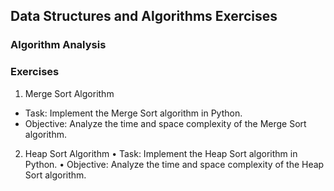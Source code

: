 ## Data Structures and Algorithms Exercises
### Algorithm Analysis
### Exercises
1) Merge Sort Algorithm
 - Task: Implement the Merge Sort algorithm in Python.
 - Objective: Analyze the time and space complexity of the Merge Sort algorithm.
2) Heap Sort Algorithm
 • Task: Implement the Heap Sort algorithm in Python.
 • Objective: Analyze the time and space complexity of the Heap Sort algorithm.
